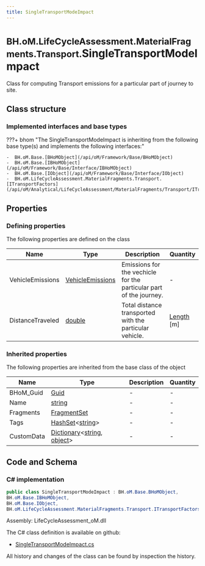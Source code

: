 ```yaml
---
title: SingleTransportModeImpact
---
```


# <small>BH.oM.LifeCycleAssessment.MaterialFragments.Transport.</small>**SingleTransportModeImpact**

Class for computing Transport emissions for a particular part of journey to site.

## Class structure

### Implemented interfaces and base types

???+ bhom "The SingleTransportModeImpact is inheriting from the following base type(s) and implements the following interfaces:"

    -  BH.oM.Base.[BHoMObject](/api/oM/Framework/Base/BHoMObject)
    -  BH.oM.Base.[IBHoMObject](/api/oM/Framework/Base/Interface/IBHoMObject)
    -  BH.oM.Base.[IObject](/api/oM/Framework/Base/Interface/IObject)
    -  BH.oM.LifeCycleAssessment.MaterialFragments.Transport.[ITransportFactors](/api/oM/Analytical/LifeCycleAssessment/MaterialFragments/Transport/ITransportFactors)


## Properties



### Defining properties

The following properties are defined on the class

| Name             | Type             | Description      | Quantity         |
|------------------|------------------|------------------|------------------|
| VehicleEmissions | [VehicleEmissions](/api/oM/Analytical/LifeCycleAssessment/MaterialFragments/Transport/VehicleEmissions) | Emissions for the vechicle for the particular part of the journey. | - |
| DistanceTraveled | [double](https://learn.microsoft.com/en-us/dotnet/api/System.Double?view=netstandard-2.0) | Total distance transported with the particular vehicle. | [Length](/api/oM/Dimensional/Quantities/Attributes/Length) [m] |


### Inherited properties
The following properties are inherited from the base class of the object

| Name             | Type             | Description      | Quantity         |
|------------------|------------------|------------------|------------------|
| BHoM_Guid | [Guid](https://learn.microsoft.com/en-us/dotnet/api/System.Guid?view=netstandard-2.0) | - | - |
| Name | [string](https://learn.microsoft.com/en-us/dotnet/api/System.String?view=netstandard-2.0) | - | - |
| Fragments | [FragmentSet](/api/oM/Framework/Base/FragmentSet) | - | - |
| Tags | [HashSet](https://learn.microsoft.com/en-us/dotnet/api/System.Collections.Generic.HashSet-1?view=netstandard-2.0)&lt;[string](https://learn.microsoft.com/en-us/dotnet/api/System.String?view=netstandard-2.0)&gt; | - | - |
| CustomData | [Dictionary](https://learn.microsoft.com/en-us/dotnet/api/System.Collections.Generic.Dictionary-2?view=netstandard-2.0)&lt;[string](https://learn.microsoft.com/en-us/dotnet/api/System.String?view=netstandard-2.0), [object](https://learn.microsoft.com/en-us/dotnet/api/System.Object?view=netstandard-2.0)&gt; | - | - |


## Code and Schema

### C# implementation

``` C# title="C#"
public class SingleTransportModeImpact : BH.oM.Base.BHoMObject,
BH.oM.Base.IBHoMObject,
BH.oM.Base.IObject,
BH.oM.LifeCycleAssessment.MaterialFragments.Transport.ITransportFactors
```

Assembly: LifeCycleAssessment_oM.dll

The C# class definition is available on github:

- [SingleTransportModeImpact.cs](https://github.com/BHoM/BHoM/blob/develop/LifeCycleAssessment_oM/MaterialFragments\Transport\SingleTransportModeImpact.cs)

All history and changes of the class can be found by inspection the history.
